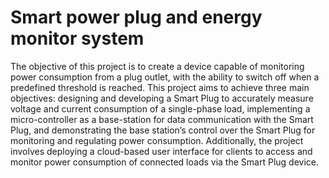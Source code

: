 # Smart power plug and energy monitor system

The objective of this project is to create a device capable of monitoring power consumption from a plug outlet, with the ability to switch off when a predefined threshold is reached. This project aims to achieve three main objectives: designing and developing a Smart Plug to accurately measure voltage and current consumption of a single-phase load, implementing a micro-controller as a base-station for data communication with the Smart Plug, and demonstrating the base station’s control over the Smart Plug for monitoring and regulating power consumption. Additionally, the project involves deploying a cloud-based user interface for clients to access and monitor power consumption of connected loads via the Smart Plug device.
